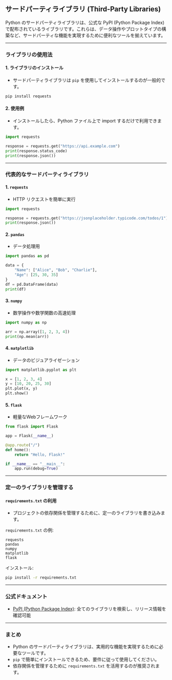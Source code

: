## サードパーティライブラリ (Third-Party Libraries)

Python のサードパーティライブラリは、公式な PyPI (Python Package Index) で配布されているライブラリです。これらは、データ操作やプロットタイプの構築など、サードパーティな機能を実現するために便利なツールを揃えています。

---

### ライブラリの使用法

#### 1. ライブラリのインストール
- サードパーティライブラリは `pip` を使用してインストールするのが一般的です。

```bash
pip install requests
```

#### 2. 使用例
- インストールしたら、Python ファイル上で import するだけで利用できます。

```python
import requests

response = requests.get("https://api.example.com")
print(response.status_code)
print(response.json())
```

---

### 代表的なサードパーティライブラリ

#### 1. `requests`
- HTTP リクエストを簡単に実行

```python
import requests

response = requests.get("https://jsonplaceholder.typicode.com/todos/1")
print(response.json())
```

#### 2. `pandas`
- データ処理用

```python
import pandas as pd

data = {
    "Name": ["Alice", "Bob", "Charlie"],
    "Age": [25, 30, 35]
}
df = pd.DataFrame(data)
print(df)
```

#### 3. `numpy`
- 数学操作や数学関数の高速処理

```python
import numpy as np

arr = np.array([1, 2, 3, 4])
print(np.mean(arr))
```

#### 4. `matplotlib`
- データのビジュアライゼーション

```python
import matplotlib.pyplot as plt

x = [1, 2, 3, 4]
y = [10, 20, 25, 30]
plt.plot(x, y)
plt.show()
```

#### 5. `flask`
- 軽量なWebフレームワーク

```python
from flask import Flask

app = Flask(__name__)

@app.route("/")
def home():
    return "Hello, Flask!"

if __name__ == "__main__":
    app.run(debug=True)
```

---

### 定一のライブラリを管理する

#### `requirements.txt` の利用
- プロジェクトの依存関係を管理するために、定一のライブラリを書き込みます。

`requirements.txt` の例:
```
requests
pandas
numpy
matplotlib
flask
```

インストール:
```bash
pip install -r requirements.txt
```

---

### 公式ドキュメント

- [PyPI (Python Package Index)](https://pypi.org/): 全てのライブラリを検索し、リリース情報を確認可能

---

### まとめ

- Python のサードパーティライブラリは、実用的な機能を実現するために必要なツールです。
- `pip` で簡単にインストールできるため、要件に従って使用してください。
- 依存関係を管理するために `requirements.txt` を活用するのが推奨されます。

